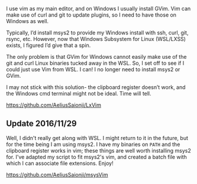 I use vim as my main editor, and on Windows I usually install GVim. Vim can make use of curl and git to update plugins, so I need to have those on Windows as well.

Typically, I’d install msys2 to provide my Windows install with ssh, curl, git, rsync, etc. However, now that Windows Subsystem for Linux (WSL/LXSS) exists, I figured I’d give that a spin.

<!-- more -->

The only problem is that GVim for Windows cannot easily make use of the git and curl Linux binaries tucked away in the WSL. So, I set off to see if I could just use Vim from WSL. I can! I no longer need to install msys2 or GVim.

I may not stick with this solution- the clipboard register doesn’t work, and the Windows cmd terminal might not be ideal. Time will tell.

<https://github.com/AeliusSaionji/LxVim>

## Update 2016/11/29

Well, I didn't really get along with WSL. I might return to it in the future, but for the time being I am using msys2. I have my binaries on `PATH` and the clipboard register works in vim; these things are well worth installing msys2 for. I've adapted my script to fit msys2's vim, and created a batch file with which I can associate file extensions. Enjoy!

<https://github.com/AeliusSaionji/msysVim>
